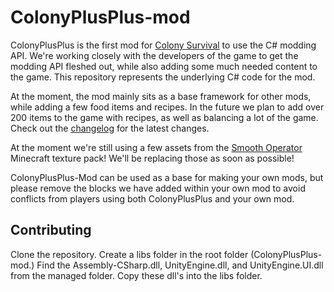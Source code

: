 # ColonyPlusPlus-mod

ColonyPlusPlus is the first mod for [Colony Survival](http://store.steampowered.com/app/366090/Colony_Survival/) to use the C# modding API. We're working closely with the developers of the game to get the modding API fleshed out, while also adding some much needed content to the game. This repository represents the underlying C# code for the mod.

At the moment, the mod mainly sits as a base framework for other mods, while adding a few food items and recipes. In the future we plan to add over 200 items to the game with recipes, as well as balancing a lot of the game. Check out the [changelog](https://raw.githubusercontent.com/ColonyPlusPlus/ColonyPlusPlus/master/ColonyPlusPlus/colonyplusplus-changelog.txt) for the latest changes.

At the moment we're still using a few assets from the [Smooth Operator](https://mods.curse.com/texture-packs/minecraft/230576-smooth-operator) Minecraft texture pack! We'll be replacing those as soon as possible!

ColonyPlusPlus-Mod can be used as a base for making your own mods, but please remove the blocks we have added within your own mod to avoid conflicts from players using both ColonyPlusPlus and your own mod.

## Contributing

Clone the repository.
Create a libs folder in the root folder (ColonyPlusPlus-mod.)
Find the Assembly-CSharp.dll, UnityEngine.dll, and UnityEngine.UI.dll from the managed folder.
Copy these dll's into the libs folder.
